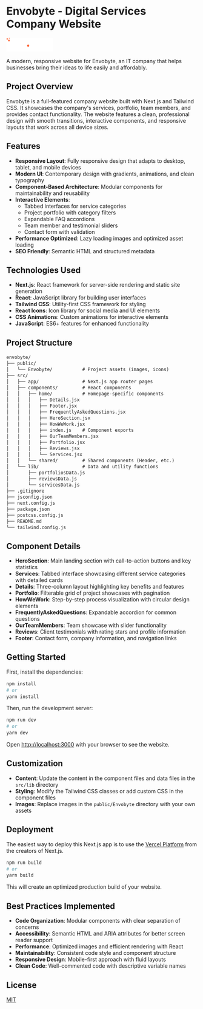 # Envobyte - Digital Services Company Website

![Envobyte Logo](/public/Envobyte/logo-white.png)

A modern, responsive website for Envobyte, an IT company that helps businesses bring their ideas to life easily and affordably.

## Project Overview

Envobyte is a full-featured company website built with Next.js and Tailwind CSS. It showcases the company's services, portfolio, team members, and provides contact functionality. The website features a clean, professional design with smooth transitions, interactive components, and responsive layouts that work across all device sizes.

## Features

- **Responsive Layout**: Fully responsive design that adapts to desktop, tablet, and mobile devices
- **Modern UI**: Contemporary design with gradients, animations, and clean typography
- **Component-Based Architecture**: Modular components for maintainability and reusability
- **Interactive Elements**: 
  - Tabbed interfaces for service categories
  - Project portfolio with category filters
  - Expandable FAQ accordions
  - Team member and testimonial sliders
  - Contact form with validation
- **Performance Optimized**: Lazy loading images and optimized asset loading
- **SEO Friendly**: Semantic HTML and structured metadata

## Technologies Used

- **Next.js**: React framework for server-side rendering and static site generation
- **React**: JavaScript library for building user interfaces
- **Tailwind CSS**: Utility-first CSS framework for styling
- **React Icons**: Icon library for social media and UI elements
- **CSS Animations**: Custom animations for interactive elements
- **JavaScript**: ES6+ features for enhanced functionality

## Project Structure

```
envobyte/
├── public/
│   └── Envobyte/           # Project assets (images, icons)
├── src/
│   ├── app/                # Next.js app router pages
│   ├── components/         # React components
│   │   ├── home/           # Homepage-specific components
│   │   │   ├── Details.jsx
│   │   │   ├── Footer.jsx
│   │   │   ├── FrequentlyAskedQuestions.jsx
│   │   │   ├── HeroSection.jsx
│   │   │   ├── HowWeWork.jsx
│   │   │   ├── index.js    # Component exports
│   │   │   ├── OurTeamMembers.jsx
│   │   │   ├── Portfolio.jsx
│   │   │   ├── Reviews.jsx
│   │   │   └── Services.jsx
│   │   └── shared/         # Shared components (Header, etc.)
│   └── lib/                # Data and utility functions
│       ├── portfoliosData.js
│       ├── reviewsData.js
│       └── servicesData.js
├── .gitignore
├── jsconfig.json
├── next.config.js
├── package.json
├── postcss.config.js
├── README.md
└── tailwind.config.js
```

## Component Details

- **HeroSection**: Main landing section with call-to-action buttons and key statistics
- **Services**: Tabbed interface showcasing different service categories with detailed cards
- **Details**: Three-column layout highlighting key benefits and features
- **Portfolio**: Filterable grid of project showcases with pagination
- **HowWeWork**: Step-by-step process visualization with circular design elements
- **FrequentlyAskedQuestions**: Expandable accordion for common questions
- **OurTeamMembers**: Team showcase with slider functionality
- **Reviews**: Client testimonials with rating stars and profile information
- **Footer**: Contact form, company information, and navigation links

## Getting Started

First, install the dependencies:

```bash
npm install
# or
yarn install
```

Then, run the development server:

```bash
npm run dev
# or
yarn dev
```

Open [http://localhost:3000](http://localhost:3000) with your browser to see the website.

## Customization

- **Content**: Update the content in the component files and data files in the `src/lib` directory
- **Styling**: Modify the Tailwind CSS classes or add custom CSS in the component files
- **Images**: Replace images in the `public/Envobyte` directory with your own assets

## Deployment

The easiest way to deploy this Next.js app is to use the [Vercel Platform](https://vercel.com) from the creators of Next.js.

```bash
npm run build
# or
yarn build
```

This will create an optimized production build of your website.

## Best Practices Implemented

- **Code Organization**: Modular components with clear separation of concerns
- **Accessibility**: Semantic HTML and ARIA attributes for better screen reader support
- **Performance**: Optimized images and efficient rendering with React
- **Maintainability**: Consistent code style and component structure
- **Responsive Design**: Mobile-first approach with fluid layouts
- **Clean Code**: Well-commented code with descriptive variable names

## License

[MIT](https://choosealicense.com/licenses/mit/)
